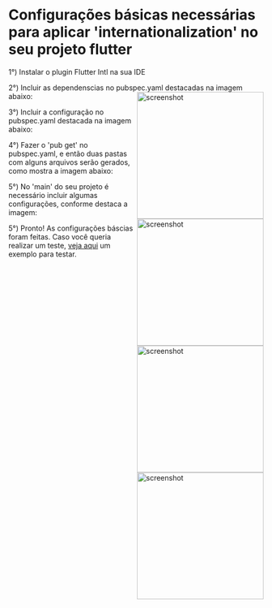 # Configurações básicas necessárias para aplicar 'internationalization' no seu projeto flutter

1°) Instalar o plugin Flutter Intl na sua IDE

2°) Incluir as dependenscias no pubspec.yaml destacadas na imagem abaixo:
<img src="https://github.com/SabrinaKaren/flutter-helper/tree/master/internationalization/01_dependencies.png" alt="screenshot" width="250" align="right">

3°) Incluir a configuração no pubspec.yaml destacada na imagem abaixo:
<img src="https://github.com/SabrinaKaren/flutter-helper/tree/master/internationalization/02_configuracao_pub.png" alt="screenshot" width="250" align="right">

4°) Fazer o 'pub get' no pubspec.yaml, e então duas pastas com alguns arquivos serão gerados, como mostra a imagem abaixo:
<img src="https://github.com/SabrinaKaren/flutter-helper/tree/master/internationalization/03_pastas_geradas.png" alt="screenshot" width="250" align="right">

5°) No 'main' do seu projeto é necessário incluir algumas configurações, conforme destaca a imagem:
<img src="https://github.com/SabrinaKaren/flutter-helper/tree/master/internationalization/04_conf_main.png" alt="screenshot" width="250" align="right">

5°) Pronto! As configurações báscias foram feitas. Caso você queria realizar um teste, [veja aqui](/example.md) um exemplo para testar.